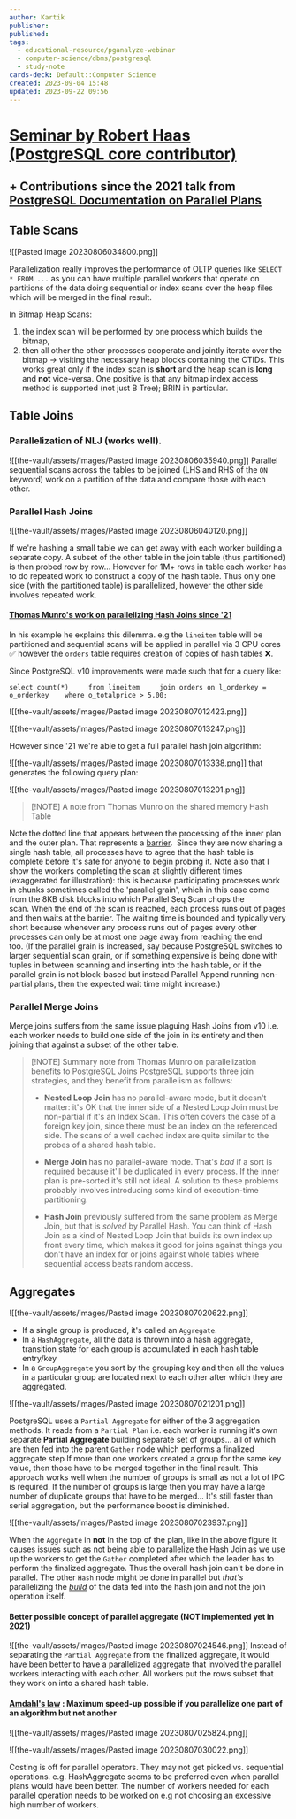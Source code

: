 ```yaml
---
author: Kartik
publisher: 
published: 
tags:
  - educational-resource/pganalyze-webinar
  - computer-science/dbms/postgresql
  - study-note
cards-deck: Default::Computer Science
created: 2023-09-04 15:48
updated: 2023-09-22 09:56
---
```


# [Seminar by Robert Haas (PostgreSQL core contributor)](https://www.youtube.com/watch?v=H38NT8cHGXo&pp=ygUqcm9iZXJ0IGhhYXMgbmV4dCBnZW5lcmF0aW9uIHBhcmFsbGVsIHF1ZXJ5) 
## + Contributions since the 2021 talk from [PostgreSQL Documentation on Parallel Plans](https://www.postgresql.org/docs/15/parallel-query.html)

## Table Scans

![[Pasted image 20230806034800.png]]

Parallelization really improves the performance of OLTP queries like `SELECT * FROM ...` as you can have multiple parallel workers that operate on partitions of the data doing sequential or index scans over the heap files which will be merged in the final result.

In Bitmap Heap Scans: 
1. the index scan will be performed by one process which builds the bitmap, 
2. then all other the other processes cooperate and jointly iterate over the bitmap -> visiting the necessary heap blocks containing the CTIDs.
This works great only if the index scan is **short** and the heap scan is **long** and **not** vice-versa. One positive is that any bitmap index access method is supported (not just B Tree); BRIN in particular.

## Table Joins
### Parallelization of NLJ (works well). 
![[the-vault/assets/images/Pasted image 20230806035940.png]]
Parallel sequential scans across the tables to be joined (LHS and RHS of the `ON` keyword) work on a partition of the data and compare those with each other. 

### Parallel Hash Joins

![[the-vault/assets/images/Pasted image 20230806040120.png]]

If we're hashing a small table we can get away with each worker building a separate copy. A subset of the other table in the join table (thus partitioned) is then probed row by row...
However for 1M+ rows in table each worker has to do repeated work to construct a copy of the hash table. Thus only one side (with the partitioned table) is parallelized, however the other side involves repeated work.

#### [Thomas Munro's work on parallelizing Hash Joins since '21](https://www.enterprisedb.com/postgres-tutorials/parallel-hash-joins-postgresql-explained)

In his example he explains this dilemma. e.g the `lineitem` table will be partitioned and sequential scans will be applied in parallel via 3 CPU cores ✅ however the `orders` table requires creation of copies of hash tables ❌.

Since PostgreSQL v10 improvements were made such that for a query like:

`select count(*)  
  from lineitem  
  join orders on l_orderkey = o_orderkey  
 where o_totalprice > 5.00;`

![[the-vault/assets/images/Pasted image 20230807012423.png]]

![[the-vault/assets/images/Pasted image 20230807013247.png]]

However since '21 we're able to get a full parallel hash join algorithm:

![[the-vault/assets/images/Pasted image 20230807013338.png]]
that generates the following query plan:

![[the-vault/assets/images/Pasted image 20230807013201.png]]

> [!NOTE] A note from Thomas Munro on the shared memory Hash Table
>   
Note the dotted line that appears between the processing of the inner plan and the outer plan. That represents a [barrier](https://en.wikipedia.org/wiki/Barrier_(computer_science)).  Since they are now sharing a single hash table, all processes have to agree that the hash table is complete before it's safe for anyone to begin probing it. Note also that I show the workers completing the scan at slightly different times (exaggerated for illustration): this is because participating processes work in chunks sometimes called the 'parallel grain', which in this case come from the 8KB disk blocks into which Parallel Seq Scan chops the scan. When the end of the scan is reached, each process runs out of pages and then waits at the barrier. The waiting time is bounded and typically very short because whenever any process runs out of pages every other processes can only be at most one page away from reaching the end too. (If the parallel grain is increased, say because PostgreSQL switches to larger sequential scan grain, or if something expensive is being done with tuples in between scanning and inserting into the hash table, or if the parallel grain is not block-based but instead Parallel Append running non-partial plans, then the expected wait time might increase.)

### Parallel Merge Joins

Merge joins suffers from the same issue plaguing Hash Joins from v10 i.e. each worker needs to build one side of the join in its entirety and then joining that against a subset of the other table. 

> [!NOTE] Summary note from Thomas Munro on parallelization benefits to PostgreSQL Joins
> PostgreSQL supports three join strategies, and they benefit from parallelism as follows:
>  - **Nested Loop Join** has no parallel-aware mode, but it doesn't matter: it's OK that the inner side of a Nested Loop Join must be non-partial if it's an Index Scan. This often covers the case of a foreign key join, since there must be an index on the referenced side. The scans of a well cached index are quite similar to the probes of a shared hash table.
>
> - **Merge Join** has no parallel-aware mode. That's *bad* if a sort is required because it'll be duplicated in every process. If the inner plan is pre-sorted it's still not ideal. A solution to these problems probably involves introducing some kind of execution-time partitioning.
> 
> - **Hash Join** previously suffered from the same problem as Merge Join, but that is *solved* by Parallel Hash. You can think of Hash Join as a kind of Nested Loop Join that builds its own index up front every time, which makes it good for joins against things you don't have an index for or joins against whole tables where sequential access beats random access.

## Aggregates

![[the-vault/assets/images/Pasted image 20230807020622.png]]
- If a single group is produced, it's called an `Aggregate`. 
- In a `HashAggregate`, all the data is thrown into a hash aggregate, transition state for each group is accumulated in each hash table entry/key
- In a `GroupAggregate` you sort by the grouping key and then all the values in a particular group are located next to each other after which they are aggregated. 

![[the-vault/assets/images/Pasted image 20230807021201.png]]

PostgreSQL uses a `Partial Aggregate` for either of the 3 aggregation methods. It reads from a `Partial Plan` i.e. each worker is running it's own separate **Partial Aggregate** building separate set of groups... all of which are then fed into the parent `Gather` node which performs a finalized aggregate step
	If more than one workers created a group for the same key value, then those have to be merged together in the final result.
This approach works well when the number of groups is small as not a lot of IPC is required. If the number of groups is large then you may have a large number of duplicate groups that have to be merged... It's still faster than serial aggregation, but the performance boost is diminished. 

![[the-vault/assets/images/Pasted image 20230807023937.png]]

When the `Aggregate` in **not** in the top of the plan, like in the above figure it causes issues such as <u>not</u> being able to parallelize the Hash Join as we use up the workers to get the `Gather` completed after which the leader has to perform the finalized aggregate. Thus the overall hash join can't be done in parallel. The other `Hash` node might be done in parallel but *that's* parallelizing the *<u>build</u>* of the data fed into the hash join and not the join operation itself. 

#### Better possible concept of parallel aggregate (NOT implemented yet in 2021)
![[the-vault/assets/images/Pasted image 20230807024546.png]]
Instead of separating the `Partial Aggregate` from the finalized aggregate, it would have been better to have a parallelized aggregate that involved the parallel workers interacting with each other. All workers put the rows subset that they work on into a shared hash table. 

#### [Amdahl's law](https://en.wikipedia.org/wiki/Amdahl%27s_law) : Maximum speed-up possible if you parallelize one part of an algorithm but not another

![[the-vault/assets/images/Pasted image 20230807025824.png]]

![[the-vault/assets/images/Pasted image 20230807030022.png]]

Costing is off for parallel operators. They may not get picked vs. sequential operations. e.g. HashAggregate seems to be preferred even when parallel plans would have been better.
The number of workers needed for each parallel operation needs to be worked on e.g not choosing an excessive high number of workers.




